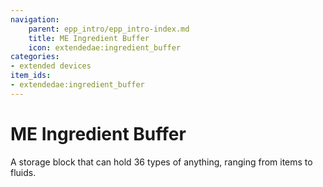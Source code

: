 ```yaml
---
navigation:
    parent: epp_intro/epp_intro-index.md
    title: ME Ingredient Buffer
    icon: extendedae:ingredient_buffer
categories:
- extended devices
item_ids:
- extendedae:ingredient_buffer
---
```


# ME Ingredient Buffer

<BlockImage id="extendedae:ingredient_buffer" scale="8"></BlockImage>

A storage block that can hold 36 types of anything, ranging from items to fluids.
